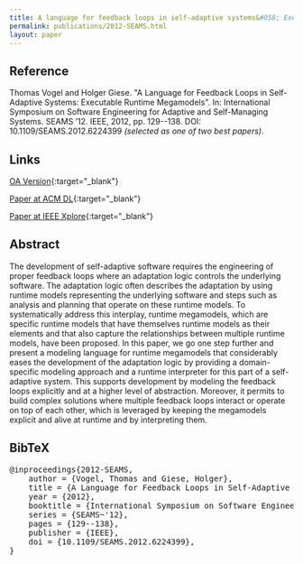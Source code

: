 ```yaml
---
title: A language for feedback loops in self-adaptive systems&#058; Executable runtime megamodels
permalink: publications/2012-SEAMS.html
layout: paper
---
```


## Reference
Thomas Vogel and Holger Giese. "A Language for Feedback Loops in Self-Adaptive Systems: Executable Runtime Megamodels". In: International Symposium on Software Engineering for Adaptive and Self-Managing Systems. SEAMS ’12. IEEE, 2012, pp. 129--138. DOI: 10.1109/SEAMS.2012.6224399 _(selected as one of two best papers)_.

## Links
[OA Version](https://arxiv.org/abs/1805.08678){:target="_blank"}

[Paper at ACM DL](http://dl.acm.org/citation.cfm?id=2666816){:target="_blank"}

[Paper at IEEE Xplore](https://doi.org/10.1109/SEAMS.2012.6224399){:target="_blank"}

## Abstract
The development of self-adaptive software requires the engineering of proper feedback loops where an adaptation logic controls the underlying software. The adaptation logic often describes the adaptation by using runtime models representing the underlying software and steps such as analysis and planning that operate on these runtime models. To systematically address this interplay, runtime megamodels, which are specific runtime models that have themselves runtime models as their elements and that also capture the relationships between multiple runtime models, have been proposed. In this paper, we go one step further and present a modeling language for runtime megamodels that considerably eases the development of the adaptation logic by providing a domain-specific modeling approach and a runtime interpreter for this part of a self-adaptive system. This supports development by modeling the feedback loops explicitly and at a higher level of abstraction. Moreover, it permits to build complex solutions where multiple feedback loops interact or operate on top of each other, which is leveraged by keeping the megamodels explicit and alive at runtime and by interpreting them.

## BibTeX

<div class="bibtex">
<pre>@inproceedings{2012-SEAMS,
    author = {Vogel, Thomas and Giese, Holger},
    title = {A Language for Feedback Loops in Self-Adaptive Systems: Executable Runtime Megamodels},
    year = {2012},
    booktitle = {International Symposium on Software Engineering for Adaptive and Self-Managing Systems},
    series = {SEAMS~'12},
    pages = {129--138},
    publisher = {IEEE},
    doi = {10.1109/SEAMS.2012.6224399},
}</pre>
</div>
